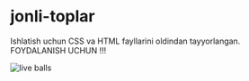 # jonli-toplar
Ishlatish uchun CSS va HTML fayllarini oldindan tayyorlangan. FOYDALANISH UCHUN !!!

![live balls](http://i68.tinypic.com/21443dg.png)

